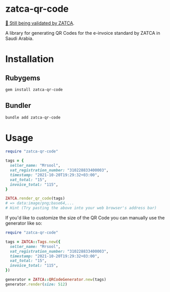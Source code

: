 # zatca-qr-code

[🚧 Still being validated by ZATCA](https://github.com/mrsool/zatca-qr-code/issues/3).

A library for generating QR Codes for the e-invoice standard by ZATCA in Saudi Arabia.

# Installation

## Rubygems
```sh
gem install zatca-qr-code
```

## Bundler
```sh
bundle add zatca-qr-code
```

# Usage

```rb
require "zatca-qr-code"

tags = {
  seller_name: "Mrsool",
  vat_registration_number: "310228833400003",
  timestamp: "2021-10-20T19:29:32+03:00",
  vat_total: "15",
  invoice_total: "115",
}

ZATCA.render_qr_code(tags)
# => data:image/png;base64,...
# Hint (Try pasting the above into your web browser's address bar)
```

If you'd like to customize the size of the QR Code you can manually use the generator like so:

```rb
require "zatca-qr-code"

tags = ZATCA::Tags.new({
  seller_name: "Mrsool",
  vat_registration_number: "310228833400003",
  timestamp: "2021-10-20T19:29:32+03:00",
  vat_total: "15",
  invoice_total: "115",
})

generator = ZATCA::QRCodeGenerator.new(tags)
generator.render(size: 512)
```